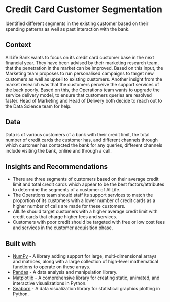 # Credit Card Customer Segmentation

Identified different segments in the existing customer based on their spending patterns as well as past interaction with the bank.

## Context

AllLife Bank wants to focus on its credit card customer base in the next financial year. They have been advised by their marketing research team, that the penetration in the market can be improved. Based on this input, the Marketing team proposes to run personalised campaigns to target new customers as well as upsell to existing customers. Another insight from the market research was that the customers perceive the support services of the back poorly. Based on this, the Operations team wants to upgrade the service delivery model, to ensure that customers queries are resolved faster. Head of Marketing and Head of Delivery both decide to reach out to the Data Science team for help.

## Data

Data is of various customers of a bank with their credit limit, the total number of credit cards the customer has, and different channels through which customer has contacted the bank for any queries, different channels include visiting the bank, online and through a call.

## Insights and Recommendations

- There are three segments of customers based on their average credit limit and total credit cards which appear to be the best factors/attributes to determine the segments of a customer of AllLife.
- The Operations team should staff its support services to match the proportion of its customers with a lower number of credit cards as a higher number of calls are made for these customers. 
- AllLife should target customers with a higher average credit limit with credit cards that charge higher fees and services. 
- Customers with poor credit should be targeted with free or low cost fees and services in the customer acquisition phase.

## Built with

- [NumPy](https://numpy.org/) - A library adding support for large, multi-dimensional arrays and matrices, along with a large collection of high-level mathematical functions to operate on these arrays.
- [Pandas](https://pandas.pydata.org/) - A data analysis and manipulation library.
- [Matplotlib](https://matplotlib.org/) - A comprehensive library for creating static, animated, and interactive visualizations in Python.
- [Seaborn](https://seaborn.pydata.org/) - A data visualization library for statistical graphics plotting in Python.

